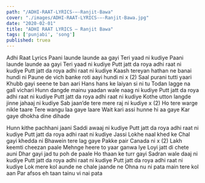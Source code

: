 ```yaml
---
path: "/ADHI-RAAT-LYRICS-–-Ranjit-Bawa"
cover: "./images/ADHI-RAAT-LYRICS-–-Ranjit-Bawa.jpg"
date: "2020-02-01"
title: "ADHI RAAT LYRICS – Ranjit Bawa"
tags: ['punjabi', 'song']
published: truea
---
```


Adhi Raat Lyrics
Paani launde launde aa gayi
Teri yaad ni kudiye
Paani launde launde aa gayi
Teri yaad ni kudiye
Putt jatt da roya adhi raat ni kudiye
Putt jatt da roya adhi raat ni kudiye
Kaash tereyan hathan ne banai hundi ni
Paune de vich banke roti aayi hundi ni x (2)
Saal purani tutti yaari
Khubb gayi seene te ban aari
Hans hans ke laiyan si ni tu
Todan lagge na gall vichari
Hunn dangde mainu yaadan wale naag ni kudiye
Putt jatt da roya adhi raat ni kudiye
Putt jatt da roya adhi raat ni kudiye
Kothe utton langde jinne jahaaj ni kudiye
Sab jaan’de tere mere raj ni kudiye x (2)
Ho tere warge nikle taare
Tere wangu laa gaye laare
Wait kari assi hunne hi aa gaye
Kar gaye dhokha dine dihade






Hunn kithe pachhani jaani
Saddi awaaj ni kudiye
Putt jatt da roya adhi raat ni kudiye
Putt jatt da roya adhi raat ni kudiye
Jassi Lokhe naal khed ke
Chal gayi khedda ni
Bhawein tere lag gaye
Pakke pair Canada ni x (2)
Lakh keemti cheezan paale
Mehnge heere to yaar ganwa lye
Loyi jatt di chete auni
Dhar gayi jad tu poh de paale
Ho thaan ke turr gayi
Sadran wale daaj ni kudiye
Putt jatt da roya adhi raat ni kudiye
Putt jatt da roya adhi raat ni kudiye
Lok mere kol aunde ne chale jaande ne
Ohna nu ni pata main tere kol aan
Par afsos eh taan tainu vi nai pata
